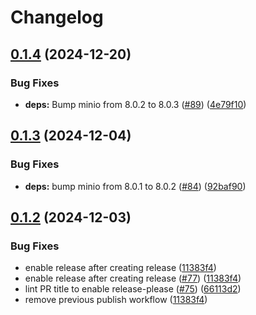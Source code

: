 # Changelog

## [0.1.4](https://github.com/cedricziel/n8n-nodes-minio/compare/v0.1.3...v0.1.4) (2024-12-20)


### Bug Fixes

* **deps:** Bump minio from 8.0.2 to 8.0.3 ([#89](https://github.com/cedricziel/n8n-nodes-minio/issues/89)) ([4e79f10](https://github.com/cedricziel/n8n-nodes-minio/commit/4e79f105fd56dfcdd8ad12d6dce503f35d1daf4f))

## [0.1.3](https://github.com/cedricziel/n8n-nodes-minio/compare/v0.1.2...v0.1.3) (2024-12-04)


### Bug Fixes

* **deps:** bump minio from 8.0.1 to 8.0.2 ([#84](https://github.com/cedricziel/n8n-nodes-minio/issues/84)) ([92baf90](https://github.com/cedricziel/n8n-nodes-minio/commit/92baf90ec89666538356e05f841333923d2033cb))

## [0.1.2](https://github.com/cedricziel/n8n-nodes-minio/compare/0.1.1...v0.1.2) (2024-12-03)


### Bug Fixes

* enable release after creating release ([11383f4](https://github.com/cedricziel/n8n-nodes-minio/commit/11383f4ade18c7925a9b3733a66855dc57f387b7))
* enable release after creating release ([#77](https://github.com/cedricziel/n8n-nodes-minio/issues/77)) ([11383f4](https://github.com/cedricziel/n8n-nodes-minio/commit/11383f4ade18c7925a9b3733a66855dc57f387b7))
* lint PR title to enable release-please ([#75](https://github.com/cedricziel/n8n-nodes-minio/issues/75)) ([66113d2](https://github.com/cedricziel/n8n-nodes-minio/commit/66113d2b7937fb8f6d88566d9637d59548f6f26b))
* remove previous publish workflow ([11383f4](https://github.com/cedricziel/n8n-nodes-minio/commit/11383f4ade18c7925a9b3733a66855dc57f387b7))
